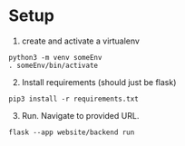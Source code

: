 # Setup
1. create and activate a virtualenv
```
python3 -m venv someEnv
. someEnv/bin/activate
```

2. Install requirements (should just be flask)
```
pip3 install -r requirements.txt
```

3. Run. Navigate to provided URL.
```
flask --app website/backend run
```
